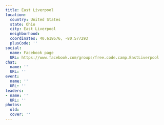 ```yaml
---
title: East Liverpool
location:
  country: United States
  state: Ohio
  city: East Liverpool
  neighborhood: 
  coordinates: 40.618676, -80.577293
  plusCode: ''
social:
  name: Facebook page
  URL: https://www.facebook.com/groups/free.code.camp.EastLiverpool
chat:
  name: ''
  URL: ''
event:
  name: ''
  URL: ''
leaders:
- name: ''
  URL: ''
photos:
  old: 
  cover: ''
---
```

